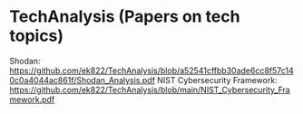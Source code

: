 # TechAnalysis (Papers on tech topics)
Shodan: https://github.com/ek822/TechAnalysis/blob/a52541cffbb30ade6cc8f57c140c0a4044ac861f/Shodan_Analysis.pdf
NIST Cybersecurity Framework: https://github.com/ek822/TechAnalysis/blob/main/NIST_Cybersecurity_Framework.pdf

